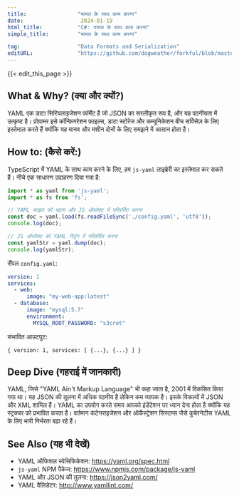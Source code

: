 ```yaml
---
title:                "यामल के साथ काम करना"
date:                  2024-01-19
html_title:           "C#: यामल के साथ काम करना"
simple_title:         "यामल के साथ काम करना"

tag:                  "Data Formats and Serialization"
editURL:              "https://github.com/dogweather/forkful/blob/master/content/hi/typescript/working-with-yaml.md"
---
```


{{< edit_this_page >}}

## What & Why? (क्या और क्यों?)
YAML एक डाटा सिरियलाइजेशन फॉर्मेट है जो JSON का सरलीकृत रूप है, और यह पठनीयता में उत्कृष्ट है। प्रोग्रामर इसे कॉन्फ़िगरेशन फ़ाइल्स, डाटा स्टोरेज और कम्यूनिकेशन बीच सर्विसेज़ के लिए इस्तेमाल करते हैं क्योंकि यह मानव और मशीन दोनों के लिए समझने में आसान होता है।

## How to: (कैसे करें:)
TypeScript में YAML के साथ काम करने के लिए, हम `js-yaml` लाइब्रेरी का इस्तेमाल कर सकते हैं। नीचे एक साधारण उदाहरण दिया गया है:

```typescript
import * as yaml from 'js-yaml';
import * as fs from 'fs';

// YAML फाइल को पढ़ना और JS ऑब्जेक्ट में परिवर्तित करना
const doc = yaml.load(fs.readFileSync('./config.yaml', 'utf8'));
console.log(doc);

// JS ऑब्जेक्ट को YAML स्ट्रिंग में परिवर्तित करना
const yamlStr = yaml.dump(doc);
console.log(yamlStr);
```
सैंपल `config.yaml`:
```yaml
version: 1
services:
  - web: 
      image: "my-web-app:latest"
  - database:
      image: "mysql:5.7"
      environment:
        MYSQL_ROOT_PASSWORD: "s3cret"
```
संभावित आउटपुट:
```
{ version: 1, services: [ {...}, {...} ] }
```

## Deep Dive (गहराई में जानकारी)
YAML, जिसे "YAML Ain't Markup Language" भी कहा जाता है, 2001 में विकसित किया गया था। यह JSON की तुलना में अधिक पठनीय है लेकिन कम व्यापक है। इसके विकल्पों में JSON और XML शामिल हैं। YAML का उपयोग करते समय आपको इंडेंटेशन पर ध्यान देना होता है क्योंकि यह स्ट्रक्चर को प्रभावित करता है। वर्तमान कंटेनराइजेशन और ऑर्केस्ट्रेशन सिस्टम्स जैसे कुबेरनेटीस YAML के लिए भारी निर्भरता बढ़ा रहे हैं।

## See Also (यह भी देखें)
- YAML ऑफिशल स्पेसिफिकेशन: https://yaml.org/spec.html
- `js-yaml` NPM पैकेज: https://www.npmjs.com/package/js-yaml
- YAML और JSON की तुलना: https://json2yaml.com/
- YAML वैलिडेटर: http://www.yamllint.com/
